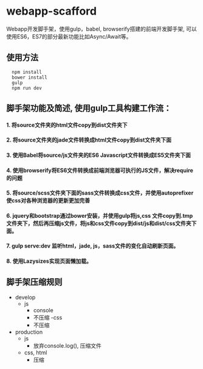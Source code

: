 # webapp-scafford
Webapp开发脚手架，使用gulp，babel, browserify搭建的前端开发脚手架, 可以使用ES6，ES7的部分最新功能比如Async/Await等。

## 使用方法
```
  npm install
  bower install
  gulp
  npm run dev
```  
## 脚手架功能及简述, 使用gulp工具构建工作流：
  #### 1. 将source文件夹的html文件copy到dist文件夹下
  #### 2. 将source文件夹的jade文件转换成html文件copy到dist文件夹下面
  #### 3. 使用Babel将source/js文件夹的ES6 Javascript文件转换成ES5文件夹下面
  #### 4. 使用browserify将ES6文件转换成前端浏览器可执行的JS文件，解决require的问题
  #### 5. 将source/scss文件夹下面的sass文件转换成css文件，并使用autoprefixer使css对各种浏览器的更新更加完善
  #### 6. jquery和bootstrap通过bower安装，并使用gulp将js,css 文件copy到.tmp文件夹下，然后再压缩js文件，将js和css文件copy到dist/js和dist/css文件夹下面。
  #### 7. gulp serve:dev 监听html，jade, js，sass文件的变化自动刷新页面。
  #### 8. 使用Lazysizes实现页面懒加载。

## 脚手架压缩规则
  - develop
    - js
      - console
      - 不压缩
    -css
      - 不压缩  
  - production
    - js    
      - 放弃console.log(), 压缩文件
    - css, html
      - 压缩